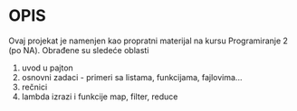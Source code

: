 # OPIS
Ovaj projekat je namenjen kao propratni materijal na kursu Programiranje 2 (po NA). Obrađene su sledeće oblasti
1. uvod u pajton
2. osnovni zadaci - primeri sa listama, funkcijama, fajlovima...
3. rečnici
4. lambda izrazi i funkcije map, filter, reduce




